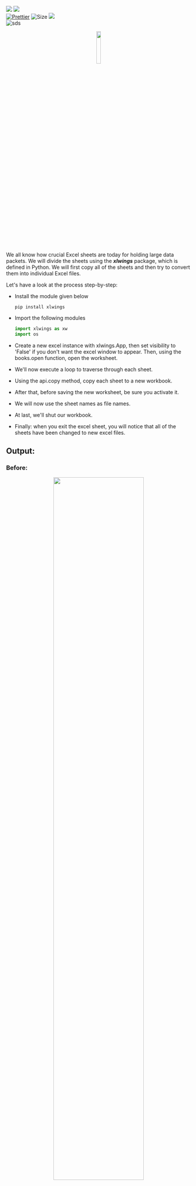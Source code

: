 ![](http://ForTheBadge.com/images/badges/made-with-python.svg)
![](https://forthebadge.com/images/badges/built-by-developers.svg)</br>
[![Prettier](https://img.shields.io/badge/Code%20Style-Prettier-red.svg)](https://github.com/prettier/prettier)
![Size](https://img.shields.io/github/repo-size/Iamtripathisatyam/Split_Excel_File?color=red&label=Repo%20Size%20)
![](https://img.shields.io/tokei/lines/github/Iamtripathisatyam/Split_Excel_File?color=red&label=Lines%20of%20Code)</br>
![sds](https://profile-counter.glitch.me/{Split_Excel_File}/count.svg)

<p align="center">
<a href="https://github.com/Iamtripathisatyam/Split_Excel_File/blob/main/split_excel_files.py"><img width="15%"src="https://cdn.icon-icons.com/icons2/195/PNG/256/Excel_2013_23480.png" /></a>
</p>

We all know how crucial Excel sheets are today for holding large data packets. We will divide the sheets using the ***xlwings*** package, which is defined in Python. We will first copy all of the sheets and then try to convert them into individual Excel files.

Let's have a look at the process step-by-step:

- Install the module given below

    ```pytho
    pip install xlwings
    ```
- Import the following modules

    ```python
    import xlwings as xw
    import os 
  ```
- Create a new excel instance with xlwings.App, then set visibility to 'False' if you don't want the excel window to appear. Then, using the books.open function, open the worksheet.
- We'll now execute a loop to traverse through each sheet.
- Using the api.copy method, copy each sheet to a new workbook.
- After that, before saving the new worksheet, be sure you activate it.
- We will now use the sheet names as file names.
- At last, we'll shut our workbook.
- Finally: when you exit the excel sheet, you will notice that all of the sheets have been changed to new excel files.

## Output:
### Before: 
<p align="center">
<img width="70%"src="https://user-images.githubusercontent.com/69134468/127760550-c111305c-f820-4f92-bc48-04ba6b984570.jpg"/></a>
</p>

### After:
<p align="center">
<img width="70%"src="https://user-images.githubusercontent.com/69134468/127760576-756e2a48-4b02-47ed-bf68-e9362483833e.jpg"/></a>
</p>

